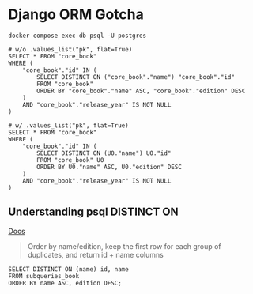 # Django ORM Gotcha

```
docker compose exec db psql -U postgres
```

```
# w/o .values_list("pk", flat=True)
SELECT * FROM "core_book"
WHERE (
	"core_book"."id" IN (
		SELECT DISTINCT ON ("core_book"."name") "core_book"."id"
		FROM "core_book"
		ORDER BY "core_book"."name" ASC, "core_book"."edition" DESC
	)
	AND "core_book"."release_year" IS NOT NULL
)

# w/ .values_list("pk", flat=True)
SELECT * FROM "core_book"
WHERE (
	"core_book"."id" IN (
		SELECT DISTINCT ON (U0."name") U0."id"
		FROM "core_book" U0
		ORDER BY U0."name" ASC, U0."edition" DESC
	)
	AND "core_book"."release_year" IS NOT NULL
)
```

## Understanding psql DISTINCT ON

[Docs](https://www.postgresqltutorial.com/postgresql-select-distinct/)

> Order by name/edition, keep the first row for each group of duplicates, and return id + name columns

```
SELECT DISTINCT ON (name) id, name
FROM subqueries_book
ORDER BY name ASC, edition DESC;
```
